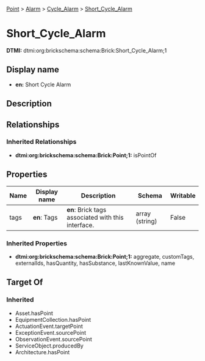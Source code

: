 [Point](../../Point.md) > [Alarm](../Alarm.md) > [Cycle_Alarm](Cycle_Alarm.md) > [Short_Cycle_Alarm](.)
# Short_Cycle_Alarm
**DTMI:** dtmi:org:brickschema:schema:Brick:Short_Cycle_Alarm;1
## Display name
- **en:** Short Cycle Alarm
## Description
## Relationships
### Inherited Relationships
* **dtmi:org:brickschema:schema:Brick:Point;1:** isPointOf
## Properties
|Name|Display name|Description|Schema|Writable|
|-|-|-|-|-|
|tags|**en**: Tags|**en**: Brick tags associated with this interface.|array (string)|False|
### Inherited Properties
* **dtmi:org:brickschema:schema:Brick:Point;1:** aggregate, customTags, externalIds, hasQuantity, hasSubstance, lastKnownValue, name
## Target Of
### Inherited
* Asset.hasPoint
* EquipmentCollection.hasPoint
* ActuationEvent.targetPoint
* ExceptionEvent.sourcePoint
* ObservationEvent.sourcePoint
* ServiceObject.producedBy
* Architecture.hasPoint
